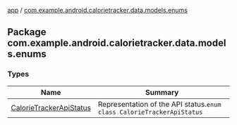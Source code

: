 [app](../index.md) / [com.example.android.calorietracker.data.models.enums](./index.md)

## Package com.example.android.calorietracker.data.models.enums

### Types

| Name | Summary |
|---|---|
| [CalorieTrackerApiStatus](-calorie-tracker-api-status/index.md) | Representation of the API status.`enum class CalorieTrackerApiStatus` |
